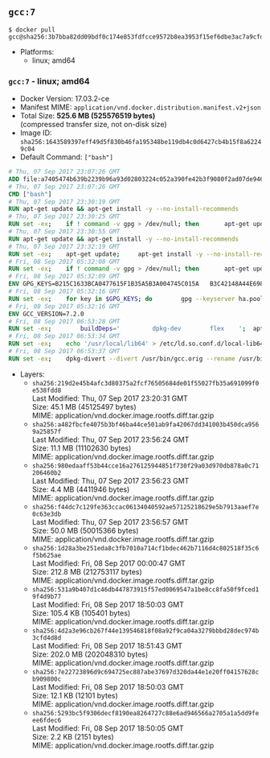## `gcc:7`

```console
$ docker pull gcc@sha256:3b7bba82dd09bdf0c174e853fdfcce9572b8ea3953f15ef6dbe3ac7a9cfd30e1
```

-	Platforms:
	-	linux; amd64

### `gcc:7` - linux; amd64

-	Docker Version: 17.03.2-ce
-	Manifest MIME: `application/vnd.docker.distribution.manifest.v2+json`
-	Total Size: **525.6 MB (525576519 bytes)**  
	(compressed transfer size, not on-disk size)
-	Image ID: `sha256:1643589397eff49d5f830b46fa195348be119db4c0d6427cb4b15f8a62249c04`
-	Default Command: `["bash"]`

```dockerfile
# Thu, 07 Sep 2017 23:07:26 GMT
ADD file:a7405474b639b2239b96a93d02803224c052a390fe42b3f9080f2ad07de94640 in / 
# Thu, 07 Sep 2017 23:07:26 GMT
CMD ["bash"]
# Thu, 07 Sep 2017 23:30:19 GMT
RUN apt-get update && apt-get install -y --no-install-recommends 		ca-certificates 		curl 		wget 	&& rm -rf /var/lib/apt/lists/*
# Thu, 07 Sep 2017 23:30:25 GMT
RUN set -ex; 	if ! command -v gpg > /dev/null; then 		apt-get update; 		apt-get install -y --no-install-recommends 			gnupg2 			dirmngr 		; 		rm -rf /var/lib/apt/lists/*; 	fi
# Thu, 07 Sep 2017 23:30:55 GMT
RUN apt-get update && apt-get install -y --no-install-recommends 		bzr 		git 		mercurial 		openssh-client 		subversion 				procps 	&& rm -rf /var/lib/apt/lists/*
# Thu, 07 Sep 2017 23:32:19 GMT
RUN set -ex; 	apt-get update; 	apt-get install -y --no-install-recommends 		autoconf 		automake 		bzip2 		dpkg-dev 		file 		g++ 		gcc 		imagemagick 		libbz2-dev 		libc6-dev 		libcurl4-openssl-dev 		libdb-dev 		libevent-dev 		libffi-dev 		libgdbm-dev 		libgeoip-dev 		libglib2.0-dev 		libjpeg-dev 		libkrb5-dev 		liblzma-dev 		libmagickcore-dev 		libmagickwand-dev 		libncurses-dev 		libpng-dev 		libpq-dev 		libreadline-dev 		libsqlite3-dev 		libssl-dev 		libtool 		libwebp-dev 		libxml2-dev 		libxslt-dev 		libyaml-dev 		make 		patch 		xz-utils 		zlib1g-dev 				$( 			if apt-cache show 'default-libmysqlclient-dev' 2>/dev/null | grep -q '^Version:'; then 				echo 'default-libmysqlclient-dev'; 			else 				echo 'libmysqlclient-dev'; 			fi 		) 	; 	rm -rf /var/lib/apt/lists/*
# Fri, 08 Sep 2017 05:32:08 GMT
RUN set -ex; 	if ! command -v gpg > /dev/null; then 		apt-get update; 		apt-get install -y --no-install-recommends 			gnupg2 			dirmngr 		; 		rm -rf /var/lib/apt/lists/*; 	fi
# Fri, 08 Sep 2017 05:32:09 GMT
ENV GPG_KEYS=B215C1633BCA0477615F1B35A5B3A004745C015A 	B3C42148A44E6983B3E4CC0793FA9B1AB75C61B8 	90AA470469D3965A87A5DCB494D03953902C9419 	80F98B2E0DAB6C8281BDF541A7C8C3B2F71EDF1C 	7F74F97C103468EE5D750B583AB00996FC26A641 	33C235A34C46AA3FFB293709A328C3A2C3C45C06
# Fri, 08 Sep 2017 05:32:16 GMT
RUN set -ex; 	for key in $GPG_KEYS; do 		gpg --keyserver ha.pool.sks-keyservers.net --recv-keys "$key"; 	done
# Fri, 08 Sep 2017 05:32:16 GMT
ENV GCC_VERSION=7.2.0
# Fri, 08 Sep 2017 06:53:28 GMT
RUN set -ex; 		buildDeps=' 		dpkg-dev 		flex 	'; 	apt-get update; 	apt-get install -y --no-install-recommends $buildDeps; 	rm -r /var/lib/apt/lists/*; 		curl -fSL "http://ftpmirror.gnu.org/gcc/gcc-$GCC_VERSION/gcc-$GCC_VERSION.tar.xz" -o gcc.tar.xz; 	curl -fSL "http://ftpmirror.gnu.org/gcc/gcc-$GCC_VERSION/gcc-$GCC_VERSION.tar.xz.sig" -o gcc.tar.xz.sig; 	gpg --batch --verify gcc.tar.xz.sig gcc.tar.xz; 	mkdir -p /usr/src/gcc; 	tar -xf gcc.tar.xz -C /usr/src/gcc --strip-components=1; 	rm gcc.tar.xz*; 		cd /usr/src/gcc; 		./contrib/download_prerequisites; 	{ rm *.tar.* || true; }; 		for f in config.guess config.sub; do 		wget -O "$f" "https://git.savannah.gnu.org/cgit/config.git/plain/$f?id=7d3d27baf8107b630586c962c057e22149653deb"; 		find -mindepth 2 -name "$f" -exec cp -v "$f" '{}' ';'; 	done; 		dir="$(mktemp -d)"; 	cd "$dir"; 		extraConfigureArgs=''; 	dpkgArch="$(dpkg --print-architecture)"; 	case "$dpkgArch" in 		armel) 			extraConfigureArgs="$extraConfigureArgs --with-arch=armv4t --with-float=soft" 			;; 		armhf) 			extraConfigureArgs="$extraConfigureArgs --with-arch=armv7-a --with-float=hard --with-fpu=vfpv3-d16 --with-mode=thumb" 			;; 				i386) 			osVersionID="$(set -e; . /etc/os-release; echo "$VERSION_ID")"; 			case "$osVersionID" in 				8) extraConfigureArgs="$extraConfigureArgs --with-arch-32=i586" ;; 				*) extraConfigureArgs="$extraConfigureArgs --with-arch-32=i686" ;; 			esac; 			;; 	esac; 		gnuArch="$(dpkg-architecture --query DEB_BUILD_GNU_TYPE)"; 	/usr/src/gcc/configure 		--build="$gnuArch" 		--disable-multilib 		--enable-languages=c,c++,fortran,go 		$extraConfigureArgs 	; 	make -j "$(nproc)"; 	make install-strip; 		cd ..; 		rm -rf "$dir"; 		apt-get purge -y --auto-remove $buildDeps
# Fri, 08 Sep 2017 06:53:34 GMT
RUN set -ex; 	echo '/usr/local/lib64' > /etc/ld.so.conf.d/local-lib64.conf; 	ldconfig -v
# Fri, 08 Sep 2017 06:53:37 GMT
RUN set -ex; 	dpkg-divert --divert /usr/bin/gcc.orig --rename /usr/bin/gcc; 	dpkg-divert --divert /usr/bin/g++.orig --rename /usr/bin/g++; 	dpkg-divert --divert /usr/bin/gfortran.orig --rename /usr/bin/gfortran; 	update-alternatives --install /usr/bin/cc cc /usr/local/bin/gcc 999
```

-	Layers:
	-	`sha256:219d2e45b4afc3d80375a2fcf76505684de01f55027fb35a691099f0e538fdd8`  
		Last Modified: Thu, 07 Sep 2017 23:20:31 GMT  
		Size: 45.1 MB (45125497 bytes)  
		MIME: application/vnd.docker.image.rootfs.diff.tar.gzip
	-	`sha256:a482fbcfe4075b3bf46ba44ce501ab9fa42067dd341003b450dca9569a25857f`  
		Last Modified: Thu, 07 Sep 2017 23:56:24 GMT  
		Size: 11.1 MB (11102630 bytes)  
		MIME: application/vnd.docker.image.rootfs.diff.tar.gzip
	-	`sha256:980edaaff53b44cce16a276125944851f730f29a03d970db878a0c71206460b2`  
		Last Modified: Thu, 07 Sep 2017 23:56:23 GMT  
		Size: 4.4 MB (4411946 bytes)  
		MIME: application/vnd.docker.image.rootfs.diff.tar.gzip
	-	`sha256:f44dc7c129fe363ccac06134040592ae57125218629e5b7913aaef7e0c63e3db`  
		Last Modified: Thu, 07 Sep 2017 23:56:57 GMT  
		Size: 50.0 MB (50015366 bytes)  
		MIME: application/vnd.docker.image.rootfs.diff.tar.gzip
	-	`sha256:1d28a3be251eda8c3fb7010a714cf1bdec462b7116d4c802518f35c6f5b625ae`  
		Last Modified: Fri, 08 Sep 2017 00:00:47 GMT  
		Size: 212.8 MB (212753117 bytes)  
		MIME: application/vnd.docker.image.rootfs.diff.tar.gzip
	-	`sha256:531a9b407d1c46db447873915f57ed0069547a1be8cc8fa50f9fced19f4d9b77`  
		Last Modified: Fri, 08 Sep 2017 18:50:03 GMT  
		Size: 105.4 KB (105401 bytes)  
		MIME: application/vnd.docker.image.rootfs.diff.tar.gzip
	-	`sha256:4d2a3e96cb267f44e139546818f08a92f9ca04a3279bbbd28dec974b3cfd4d8d`  
		Last Modified: Fri, 08 Sep 2017 18:51:43 GMT  
		Size: 202.0 MB (202048310 bytes)  
		MIME: application/vnd.docker.image.rootfs.diff.tar.gzip
	-	`sha256:7e22723896d9c694725ec887abe37697d320da44e1e20ff04157628cb909800c`  
		Last Modified: Fri, 08 Sep 2017 18:50:03 GMT  
		Size: 12.1 KB (12101 bytes)  
		MIME: application/vnd.docker.image.rootfs.diff.tar.gzip
	-	`sha256:5293bc5f9306decf8190ea8264727c88e6ad946566a2705a1a5dd9feee6fdec6`  
		Last Modified: Fri, 08 Sep 2017 18:50:05 GMT  
		Size: 2.2 KB (2151 bytes)  
		MIME: application/vnd.docker.image.rootfs.diff.tar.gzip
